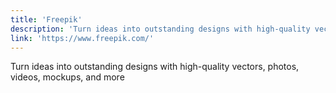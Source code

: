 ```yaml
---
title: 'Freepik'
description: 'Turn ideas into outstanding designs with high-quality vectors, photos, videos, mockups, and more'
link: 'https://www.freepik.com/'
---
```

Turn ideas into outstanding designs with high-quality vectors, photos, videos, mockups, and more